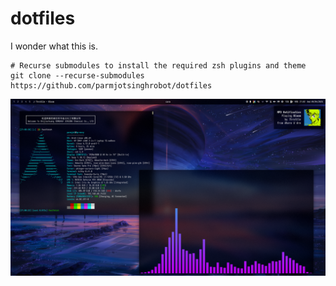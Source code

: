 # dotfiles
I wonder what this is.

```
# Recurse submodules to install the required zsh plugins and theme
git clone --recurse-submodules https://github.com/parmjotsinghrobot/dotfiles
```

![Desktop screenshot to show what the dotfiles could look like](assets/desktop-screenshot.png)
